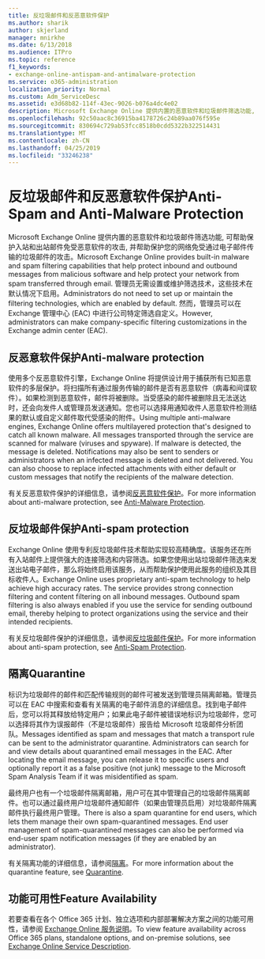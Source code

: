 ```yaml
---
title: 反垃圾邮件和反恶意软件保护
ms.author: sharik
author: skjerland
manager: mnirkhe
ms.date: 6/13/2018
ms.audience: ITPro
ms.topic: reference
f1_keywords:
- exchange-online-antispam-and-antimalware-protection
ms.service: o365-administration
localization_priority: Normal
ms.custom: Adm_ServiceDesc
ms.assetid: e3d68b82-114f-43ec-9026-b076a4dc4e02
description: Microsoft Exchange Online 提供内置的恶意软件和垃圾邮件筛选功能, 可帮助保护入站和出站邮件免受恶意软件的攻击, 并帮助保护您的网络免受通过电子邮件传输的垃圾邮件的攻击。 管理员无需设置或维护筛选技术，这些技术在默认情况下启用。 然而，管理员可以在 Exchange 管理中心 (EAC) 中进行公司特定筛选自定义。
ms.openlocfilehash: 92c50aac8c36915ba4178726c24b89aa076f595e
ms.sourcegitcommit: 830694c729ab53fcc8518b0cdd5322b322514431
ms.translationtype: MT
ms.contentlocale: zh-CN
ms.lasthandoff: 04/25/2019
ms.locfileid: "33246238"
---
```

# <a name="anti-spam-and-anti-malware-protection"></a><span data-ttu-id="b0a7d-105">反垃圾邮件和反恶意软件保护</span><span class="sxs-lookup"><span data-stu-id="b0a7d-105">Anti-Spam and Anti-Malware Protection</span></span>

<span data-ttu-id="b0a7d-106">Microsoft Exchange Online 提供内置的恶意软件和垃圾邮件筛选功能, 可帮助保护入站和出站邮件免受恶意软件的攻击, 并帮助保护您的网络免受通过电子邮件传输的垃圾邮件的攻击。</span><span class="sxs-lookup"><span data-stu-id="b0a7d-106">Microsoft Exchange Online provides built-in malware and spam filtering capabilities that help protect inbound and outbound messages from malicious software and help protect your network from spam transferred through email.</span></span> <span data-ttu-id="b0a7d-107">管理员无需设置或维护筛选技术，这些技术在默认情况下启用。</span><span class="sxs-lookup"><span data-stu-id="b0a7d-107">Administrators do not need to set up or maintain the filtering technologies, which are enabled by default.</span></span> <span data-ttu-id="b0a7d-108">然而，管理员可以在 Exchange 管理中心 (EAC) 中进行公司特定筛选自定义。</span><span class="sxs-lookup"><span data-stu-id="b0a7d-108">However, administrators can make company-specific filtering customizations in the Exchange admin center (EAC).</span></span>
  
## <a name="anti-malware-protection"></a><span data-ttu-id="b0a7d-109">反恶意软件保护</span><span class="sxs-lookup"><span data-stu-id="b0a7d-109">Anti-malware protection</span></span>

<span data-ttu-id="b0a7d-p103">使用多个反恶意软件引擎，Exchange Online 将提供设计用于捕获所有已知恶意软件的多层保护。将扫描所有通过服务传输的邮件是否有恶意软件（病毒和间谍软件）。如果检测到恶意软件，邮件将被删除。当受感染的邮件被删除且无法送达时，还会向发件人或管理员发送通知。您也可以选择用通知收件人恶意软件检测结果的默认或自定义邮件取代受感染的附件。</span><span class="sxs-lookup"><span data-stu-id="b0a7d-p103">Using multiple anti-malware engines, Exchange Online offers multilayered protection that's designed to catch all known malware. All messages transported through the service are scanned for malware (viruses and spyware). If malware is detected, the message is deleted. Notifications may also be sent to senders or administrators when an infected message is deleted and not delivered. You can also choose to replace infected attachments with either default or custom messages that notify the recipients of the malware detection.</span></span>
  
<span data-ttu-id="b0a7d-115">有关反恶意软件保护的详细信息，请参阅[反恶意软件保护](https://go.microsoft.com/fwlink/p/?LinkId=271753)。</span><span class="sxs-lookup"><span data-stu-id="b0a7d-115">For more information about anti-malware protection, see [Anti-Malware Protection](https://go.microsoft.com/fwlink/p/?LinkId=271753).</span></span>
  
## <a name="anti-spam-protection"></a><span data-ttu-id="b0a7d-116">反垃圾邮件保护</span><span class="sxs-lookup"><span data-stu-id="b0a7d-116">Anti-spam protection</span></span>

<span data-ttu-id="b0a7d-p104">Exchange Online 使用专利反垃圾邮件技术帮助实现较高精确度。该服务还在所有入站邮件上提供强大的连接筛选和内容筛选。如果您使用出站垃圾邮件筛选来发送出站电子邮件，那么将始终启用该服务，从而帮助保护使用此服务的组织及其目标收件人。</span><span class="sxs-lookup"><span data-stu-id="b0a7d-p104">Exchange Online uses proprietary anti-spam technology to help achieve high accuracy rates. The service provides strong connection filtering and content filtering on all inbound messages. Outbound spam filtering is also always enabled if you use the service for sending outbound email, thereby helping to protect organizations using the service and their intended recipients.</span></span>
  
<span data-ttu-id="b0a7d-120">有关反垃圾邮件保护的详细信息，请参阅[反垃圾邮件保护](https://support.office.com/en-us/article/Office-365-Email-Anti-Spam-Protection-6a601501-a6a8-4559-b2e7-56b59c96a586?ui=en-US&amp;rs=en-US&amp;ad=US)。</span><span class="sxs-lookup"><span data-stu-id="b0a7d-120">For more information about anti-spam protection, see [Anti-Spam Protection](https://support.office.com/en-us/article/Office-365-Email-Anti-Spam-Protection-6a601501-a6a8-4559-b2e7-56b59c96a586?ui=en-US&amp;rs=en-US&amp;ad=US).</span></span>
  
## <a name="quarantine"></a><span data-ttu-id="b0a7d-121">隔离</span><span class="sxs-lookup"><span data-stu-id="b0a7d-121">Quarantine</span></span>

<span data-ttu-id="b0a7d-p105">标识为垃圾邮件的邮件和匹配传输规则的邮件可被发送到管理员隔离邮箱。管理员可以在 EAC 中搜索和查看有关隔离的电子邮件消息的详细信息。找到电子邮件后，您可以将其释放给特定用户；如果此电子邮件被错误地标识为垃圾邮件，您可以选择将其作为误报邮件（不是垃圾邮件）报告给 Microsoft 垃圾邮件分析团队。</span><span class="sxs-lookup"><span data-stu-id="b0a7d-p105">Messages identified as spam and messages that match a transport rule can be sent to the administrator quarantine. Administrators can search for and view details about quarantined email messages in the EAC. After locating the email message, you can release it to specific users and optionally report it as a false positive (not junk) message to the Microsoft Spam Analysis Team if it was misidentified as spam.</span></span>
  
<span data-ttu-id="b0a7d-p106">最终用户也有一个垃圾邮件隔离邮箱，用户可在其中管理自己的垃圾邮件隔离邮件。也可以通过最终用户垃圾邮件通知邮件（如果由管理员启用）对垃圾邮件隔离邮件执行最终用户管理。</span><span class="sxs-lookup"><span data-stu-id="b0a7d-p106">There is also a spam quarantine for end users, which lets them manage their own spam-quarantined messages. End user management of spam-quarantined messages can also be performed via end-user spam notification messages (if they are enabled by an administrator).</span></span>
  
<span data-ttu-id="b0a7d-127">有关隔离功能的详细信息，请参阅[隔离](https://go.microsoft.com/fwlink/p/?LinkId=271755)。</span><span class="sxs-lookup"><span data-stu-id="b0a7d-127">For more information about the quarantine feature, see [Quarantine](https://go.microsoft.com/fwlink/p/?LinkId=271755).</span></span>
  
## <a name="feature-availability"></a><span data-ttu-id="b0a7d-128">功能可用性</span><span class="sxs-lookup"><span data-stu-id="b0a7d-128">Feature Availability</span></span>

<span data-ttu-id="b0a7d-129">若要查看在各个 Office 365 计划、独立选项和内部部署解决方案之间的功能可用性，请参阅 [Exchange Online 服务说明](exchange-online-service-description.md)。</span><span class="sxs-lookup"><span data-stu-id="b0a7d-129">To view feature availability across Office 365 plans, standalone options, and on-premise solutions, see [Exchange Online Service Description](exchange-online-service-description.md).</span></span>
  

